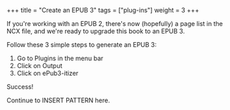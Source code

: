 +++
title = "Create an EPUB 3"
tags = ["plug-ins"]
weight = 3
+++

If you're working with an EPUB 2, there's now (hopefully) a page list in the NCX file, and we're ready to upgrade this book to an EPUB 3.

Follow these 3 simple steps to generate an EPUB 3:

1. Go to Plugins in the menu bar
2. Click on Output
3. Click on ePub3-itizer

Success! 

Continue to INSERT PATTERN here.
